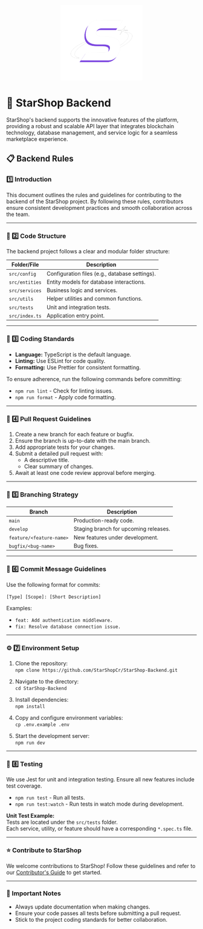 <div align="center">
  <img src="public/starshop-logos/StarShop-Logo.svg" height="200">
</div>

# 🌟 StarShop Backend  
StarShop's backend supports the innovative features of the platform, providing a robust and scalable API layer that integrates blockchain technology, database management, and service logic for a seamless marketplace experience.

## 📋 Backend Rules  

### 1️⃣ Introduction  
This document outlines the rules and guidelines for contributing to the backend of the StarShop project. By following these rules, contributors ensure consistent development practices and smooth collaboration across the team.

---

### 📂 2️⃣ Code Structure  
The backend project follows a clear and modular folder structure:  

| **Folder/File**      | **Description**                                      |  
|-----------------------|-----------------------------------------------------|  
| `src/config`         | Configuration files (e.g., database settings).      |  
| `src/entities`       | Entity models for database interactions.            |  
| `src/services`       | Business logic and services.                        |  
| `src/utils`          | Helper utilities and common functions.              |  
| `src/tests`          | Unit and integration tests.                         |  
| `src/index.ts`       | Application entry point.                            |  

---

### 📏 3️⃣ Coding Standards  
* **Language:** TypeScript is the default language.  
* **Linting:** Use ESLint for code quality.  
* **Formatting:** Use Prettier for consistent formatting.  

To ensure adherence, run the following commands before committing:  
- `npm run lint` - Check for linting issues.  
- `npm run format` - Apply code formatting.  

---

### 🔄 4️⃣ Pull Request Guidelines  
1. Create a new branch for each feature or bugfix.  
2. Ensure the branch is up-to-date with the main branch.  
3. Add appropriate tests for your changes.  
4. Submit a detailed pull request with:  
   - A descriptive title.  
   - Clear summary of changes.  
5. Await at least one code review approval before merging.  

---

### 🌿 5️⃣ Branching Strategy  
| **Branch**              | **Description**                           |  
|--------------------------|-------------------------------------------|  
| `main`                 | Production-ready code.                    |  
| `develop`              | Staging branch for upcoming releases.     |  
| `feature/<feature-name>` | New features under development.          |  
| `bugfix/<bug-name>`     | Bug fixes.                                |  

---

### 📝 6️⃣ Commit Message Guidelines  
Use the following format for commits:  

`[Type] [Scope]: [Short Description]`  

Examples:  
- `feat: Add authentication middleware.`  
- `fix: Resolve database connection issue.`  

---

### ⚙ 7️⃣ Environment Setup  
1. Clone the repository:  
`npm clone https://github.com/StarShopCr/StarShop-Backend.git`  

2. Navigate to the directory:  
`cd StarShop-Backend`  

3. Install dependencies:  
`npm install`  

4. Copy and configure environment variables:  
`cp .env.example .env`  

5. Start the development server:  
`npm run dev`  

---

### 🧪 8️⃣ Testing  
We use Jest for unit and integration testing. Ensure all new features include test coverage.  

- `npm run test` - Run all tests.  
- `npm run test:watch` - Run tests in watch mode during development.  

**Unit Test Example:**  
Tests are located under the `src/tests` folder.  
Each service, utility, or feature should have a corresponding `*.spec.ts` file.

---

### ⭐ Contribute to StarShop  
We welcome contributions to StarShop! Follow these guidelines and refer to our [Contributor's Guide](https://github.com/StarShopCr/contributors-guide) to get started.  

---

### 📌 Important Notes  
* Always update documentation when making changes.  
* Ensure your code passes all tests before submitting a pull request.  
* Stick to the project coding standards for better collaboration.  
